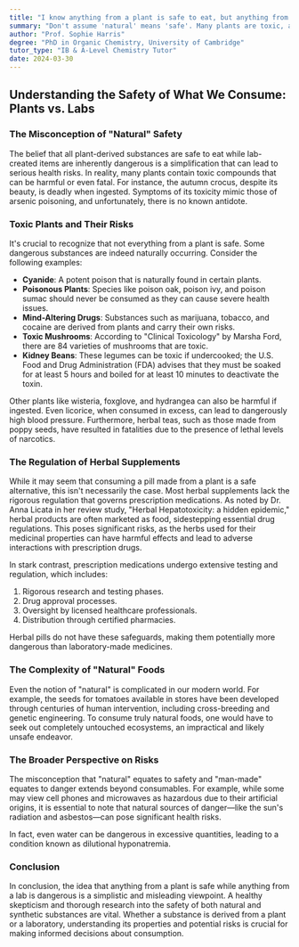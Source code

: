 ```yaml
---
title: "I know anything from a plant is safe to eat, but anything from a lab can be dangerous. How can I tell if something came from a plant or a lab?"
summary: "Don't assume 'natural' means 'safe'. Many plants are toxic, and herbal supplements lack the safety regulations of lab-made medicines.  'Natural' doesn't equal 'healthy', and man-made dangers often pale in comparison to natural ones."
author: "Prof. Sophie Harris"
degree: "PhD in Organic Chemistry, University of Cambridge"
tutor_type: "IB & A-Level Chemistry Tutor"
date: 2024-03-30
---
```


## Understanding the Safety of What We Consume: Plants vs. Labs

### The Misconception of "Natural" Safety

The belief that all plant-derived substances are safe to eat while lab-created items are inherently dangerous is a simplification that can lead to serious health risks. In reality, many plants contain toxic compounds that can be harmful or even fatal. For instance, the autumn crocus, despite its beauty, is deadly when ingested. Symptoms of its toxicity mimic those of arsenic poisoning, and unfortunately, there is no known antidote.

### Toxic Plants and Their Risks

It's crucial to recognize that not everything from a plant is safe. Some dangerous substances are indeed naturally occurring. Consider the following examples:

- **Cyanide**: A potent poison that is naturally found in certain plants.
- **Poisonous Plants**: Species like poison oak, poison ivy, and poison sumac should never be consumed as they can cause severe health issues.
- **Mind-Altering Drugs**: Substances such as marijuana, tobacco, and cocaine are derived from plants and carry their own risks.
- **Toxic Mushrooms**: According to "Clinical Toxicology" by Marsha Ford, there are 84 varieties of mushrooms that are toxic.
- **Kidney Beans**: These legumes can be toxic if undercooked; the U.S. Food and Drug Administration (FDA) advises that they must be soaked for at least $5$ hours and boiled for at least $10$ minutes to deactivate the toxin.

Other plants like wisteria, foxglove, and hydrangea can also be harmful if ingested. Even licorice, when consumed in excess, can lead to dangerously high blood pressure. Furthermore, herbal teas, such as those made from poppy seeds, have resulted in fatalities due to the presence of lethal levels of narcotics.

### The Regulation of Herbal Supplements

While it may seem that consuming a pill made from a plant is a safe alternative, this isn't necessarily the case. Most herbal supplements lack the rigorous regulation that governs prescription medications. As noted by Dr. Anna Licata in her review study, "Herbal Hepatotoxicity: a hidden epidemic," herbal products are often marketed as food, sidestepping essential drug regulations. This poses significant risks, as the herbs used for their medicinal properties can have harmful effects and lead to adverse interactions with prescription drugs.

In stark contrast, prescription medications undergo extensive testing and regulation, which includes:

1. Rigorous research and testing phases.
2. Drug approval processes.
3. Oversight by licensed healthcare professionals.
4. Distribution through certified pharmacies.

Herbal pills do not have these safeguards, making them potentially more dangerous than laboratory-made medicines.

### The Complexity of "Natural" Foods

Even the notion of "natural" is complicated in our modern world. For example, the seeds for tomatoes available in stores have been developed through centuries of human intervention, including cross-breeding and genetic engineering. To consume truly natural foods, one would have to seek out completely untouched ecosystems, an impractical and likely unsafe endeavor.

### The Broader Perspective on Risks

The misconception that "natural" equates to safety and "man-made" equates to danger extends beyond consumables. For example, while some may view cell phones and microwaves as hazardous due to their artificial origins, it is essential to note that natural sources of danger—like the sun's radiation and asbestos—can pose significant health risks.

In fact, even water can be dangerous in excessive quantities, leading to a condition known as dilutional hyponatremia.

### Conclusion

In conclusion, the idea that anything from a plant is safe while anything from a lab is dangerous is a simplistic and misleading viewpoint. A healthy skepticism and thorough research into the safety of both natural and synthetic substances are vital. Whether a substance is derived from a plant or a laboratory, understanding its properties and potential risks is crucial for making informed decisions about consumption.
    
